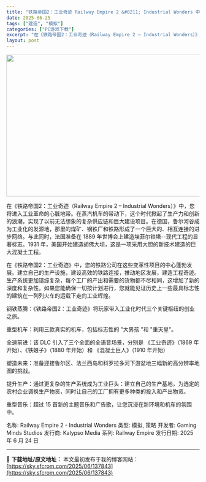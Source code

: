 ```yaml
---
title: "铁路帝国2：工业奇迹 Railway Empire 2 &#8211; Industrial Wonders 中文"
date: 2025-06-25
tags: ["建造", "模拟"]
categories: ["PC游戏下载"]
excerpt: "在《铁路帝国2：工业奇迹（Railway Empire 2 – Industrial Wonders）》中，您将进入工业革命的心脏地带。在蒸汽机车的带动下，这个时代掀起了生产力和创新的浪潮，实现了以前无法想象的复杂供应链和巨大建设项目。在德国，鲁尔河谷成为工业化的发源地，那里的煤矿、钢铁厂和铁路形成&hellip;"
layout: post
---
```


<img class="aligncenter size-full wp-image-137844" src="https://sky.sfcrom.com/wp-content/uploads/2025/06/202506250109452.webp" alt="" width="660" height="370" />

在《铁路帝国2：工业奇迹（Railway Empire 2 – Industrial Wonders）》中，您将进入工业革命的心脏地带。在蒸汽机车的带动下，这个时代掀起了生产力和创新的浪潮，实现了以前无法想象的复杂供应链和巨大建设项目。在德国，鲁尔河谷成为工业化的发源地，那里的煤矿、钢铁厂和铁路形成了一个巨大的、相互连接的进步网络。与此同时，法国准备在 1889 年世博会上建造埃菲尔铁塔--现代工程的显著标志。1931 年，美国开始建造胡佛大坝，这是一项采用大胆的新技术建造的巨大混凝土工程。

在《铁路帝国2：工业奇迹》中，您的铁路公司在这些变革性项目的中心蓬勃发展。建立自己的生产设施，建设高效的铁路连接，推动地区发展，建造工程奇迹。生产系统更加错综复杂，每个工厂的产出和需要的货物都不尽相同，这增加了新的深度和复杂性。如果您能确保一切按计划进行，您就能见证历史上一些最具标志性的建筑在一列列火车的运载下走向工业辉煌。

钢铁蒸腾：《铁路帝国2：工业奇迹》将玩家带入工业化时代三个关键枢纽的创业之旅。

重型机车：利用三款真实的机车，包括标志性的 "大男孩 "和 "重天皇"。

全速前进：该 DLC 引入了三个全面的全语音场景，分别是 《工业奇迹》（1869 年开始）、《铁娘子》（1880 年开始）和 《混凝土巨人》（1910 年开始）

塑造未来：准备迎接鲁尔区、法兰西岛和科罗拉多河下游盆地三幅新的高分辨率地图的挑战。

提升生产：通过更复杂的生产系统成为工业巨头：建立自己的生产基地，为选定的农村企业调换生产物资，同时让自己的工厂拥有更多种类的投入和产出物资。

重型音乐：超过 15 首新的主题音乐和广告歌，让您沉浸在新环境和机车的氛围中。

名称: Railway Empire 2 - Industrial Wonders
类型: 模拟, 策略
开发者: Gaming Minds Studios
发行商: Kalypso Media
系列: Railway Empire
发行日期: 2025 年 6 月 24 日

---
📖 **下载地址/原文地址：** 本文最初发布于我的博客网站：[https://sky.sfcrom.com/2025/06/137843](https://sky.sfcrom.com/2025/06/137843)
